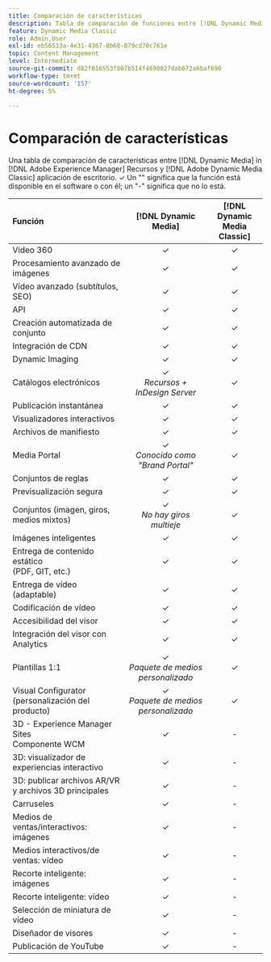 ```yaml
---
title: Comparación de características
description: Tabla de comparación de funciones entre [!DNL Dynamic Media] in [!DNL Adobe Experience Manager] Recursos y [!DNL Adobe Dynamic Media Classic] aplicación de escritorio.
feature: Dynamic Media Classic
role: Admin,User
exl-id: eb56533a-4e31-4367-8b68-879cd70c761e
topic: Content Management
level: Intermediate
source-git-commit: d82f816553f807b514f4690827dab672a6baf690
workflow-type: tm+mt
source-wordcount: '157'
ht-degree: 5%

---
```


# Comparación de características

Una tabla de comparación de características entre [!DNL Dynamic Media] in [!DNL Adobe Experience Manager] Recursos y [!DNL Adobe Dynamic Media Classic] aplicación de escritorio. ✓ Un &quot;&quot; significa que la función está disponible en el software o con él; un &quot;-&quot; significa que no lo está.

| Función | [!DNL Dynamic Media] | [!DNL Dynamic Media<br>Classic] |
| :--- | :---: | :---: |
| Vídeo 360 | ✓ | ✓ |
| Procesamiento avanzado de imágenes | ✓ | ✓ |
| Vídeo avanzado (subtítulos, SEO) | ✓ | ✓ |
| API | ✓ | ✓ |
| Creación automatizada de conjunto | ✓ | ✓ |
| Integración de CDN | ✓ | ✓ |
| Dynamic Imaging | ✓ | ✓ |
| Catálogos electrónicos | ✓<br>*Recursos + InDesign Server* | ✓ |
| Publicación instantánea | ✓ | ✓ |
| Visualizadores interactivos | ✓ | ✓ |
| Archivos de manifiesto | ✓ | ✓ |
| Media Portal | ✓<br>*Conocido como &quot;Brand Portal&quot;* | ✓ |
| Conjuntos de reglas | ✓ | ✓ |
| Previsualización segura | ✓ | ✓ |
| Conjuntos (imagen, giros, medios mixtos) | ✓<br>*No hay giros multieje* | ✓ |
| Imágenes inteligentes | ✓ | ✓ |
| Entrega de contenido estático<br>(PDF, GIT, etc.) | ✓ | ✓ |
| Entrega de vídeo (adaptable) | ✓ | ✓ |
| Codificación de vídeo | ✓ | ✓ |
| Accesibilidad del visor | ✓ | ✓ |
| Integración del visor con Analytics | ✓ | ✓ |
| Plantillas 1:1 | ✓<br>*Paquete de medios personalizado* | ✓ |
| Visual Configurator<br>(personalización del producto) | ✓<br>*Paquete de medios personalizado* | ✓ |
| 3D - Experience Manager Sites<br>Componente WCM | ✓ | - |
| 3D: visualizador de experiencias interactivo | ✓ | - |
| 3D: publicar archivos AR/VR y archivos 3D principales | ✓ | - |
| Carruseles | ✓ | - |
| Medios de ventas/interactivos: imágenes | ✓ | - |
| Medios interactivos/de ventas: vídeo | ✓ | - |
| Recorte inteligente: imágenes | ✓ | - |
| Recorte inteligente: vídeo | ✓ | - |
| Selección de miniatura de vídeo | ✓ | - |
| Diseñador de visores | ✓ | - |
| Publicación de YouTube | ✓ | - |
